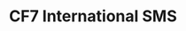 ---
title: CF7 International SMS
redirect_from:
    - /cf7-international-sms/
    - /envato/cf7-international-sms/
    - /cis/
    - /envato/cis/
redirect_to: https://codecanyon.net/item/contact-form-7-international-sms/19912360
---